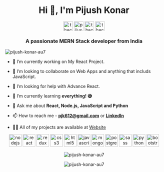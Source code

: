 <h1 align="center">Hi 👋, I'm Pijush Konar</h1>
<p align="center">
<a href="https://twitter.com/thecazzguy" target="blank"><img align="center" src="https://cdn.jsdelivr.net/npm/simple-icons@3.0.1/icons/twitter.svg" alt="thecazzguy" height="30" width="30" /></a>
<a href="https://linkedin.com/in/pijushkonar" target="blank"><img align="center" src="https://cdn.jsdelivr.net/npm/simple-icons@3.0.1/icons/linkedin.svg" alt="pijushkonar" height="30" width="30" /></a>
<a href="https://fb.com/thecazzguy" target="blank"><img align="center" src="https://cdn.jsdelivr.net/npm/simple-icons@3.0.1/icons/facebook.svg" alt="thecazzguy" height="30" width="30" /></a>
<a href="https://instagram.com/thecazzguy" target="blank"><img align="center" src="https://cdn.jsdelivr.net/npm/simple-icons@3.0.1/icons/instagram.svg" alt="thecazzguy" height="30" width="30" /></a>
</p>
<h3 align="center">A passionate MERN Stack developer from India</h3>

<p align="left"> <img src="https://komarev.com/ghpvc/?username=pijush-konar-au7" alt="pijush-konar-au7" /> </p>

- 🔭 I’m currently working on My React Project.

- 👯 I’m looking to collaborate on Web Apps and anything that includs JavaScript.

- 🤔 I’m looking for help with Advance React.

- 🌱 I’m currently learning **everything! 😅**

- 💬 Ask me about **React, Node.js, JavaScript and Python**

- 📫 How to reach me - **pjk612@gmail.com** or **[LinkedIn](https://linkedin.com/in/pijushkonar)**

- 👨‍💻 All of my projects are available at [Website](pijush.info)


<p align="center">
<!-- Node -->
<img src="https://devicons.github.io/devicon/devicon.git/icons/nodejs/nodejs-original-wordmark.svg" alt="nodejs" width="40" height="40"/>
<!-- React -->
<img src=https://devicons.github.io/devicon/devicon.git/icons/react/react-original-wordmark.svg alt=react width="40" height="40"/> 
<!-- Redux -->
<img src="https://devicons.github.io/devicon/devicon.git/icons/redux/redux-original.svg" alt="redux" width="40" height="40"/>
<!-- CSS -->
<img src=https://devicons.github.io/devicon/devicon.git/icons/css3/css3-original-wordmark.svg alt=css3 width="40" height="40"/>
<!-- HTML -->
<img src=https://devicons.github.io/devicon/devicon.git/icons/html5/html5-original-wordmark.svg alt=html5 width="40" height="40"/>
<!-- JavaScript -->
<img src=https://devicons.github.io/devicon/devicon.git/icons/javascript/javascript-original.svg alt=javascript width="40" height="40"/> 
<!-- MongoDB -->
<img src=https://devicons.github.io/devicon/devicon.git/icons/mongodb/mongodb-original-wordmark.svg alt=mongodb width="40" height="40"/> 
<!-- PostgresSQL -->
<img src=https://devicons.github.io/devicon/devicon.git/icons/postgresql/postgresql-original-wordmark.svg alt=postgresql width="40" height="40"/> 
<!-- SASS -->
<img src=https://devicons.github.io/devicon/devicon.git/icons/sass/sass-original.svg alt=sass width="40" height="40"/> 
<!-- Python -->
<img src=https://devicons.github.io/devicon/devicon.git/icons/python/python-original-wordmark.svg alt=python width="40" height="40"/>
<!-- Bootstrap -->
<img src="https://devicons.github.io/devicon/devicon.git/icons/bootstrap/bootstrap-plain.svg" alt="bootstrap" width="40" height="40"/>
</p>


<p align="center"> <img src=https://github-readme-stats.vercel.app/api?username=pijush-konar-au7&show_icons=true alt=pijush-konar-au7 /> </p>


<p align="center"> <img src=https://github-readme-stats.vercel.app/api/top-langs/?username=pijush-konar-au7&layout=compact&hide=html alt=pijush-konar-au7 /> </p>
